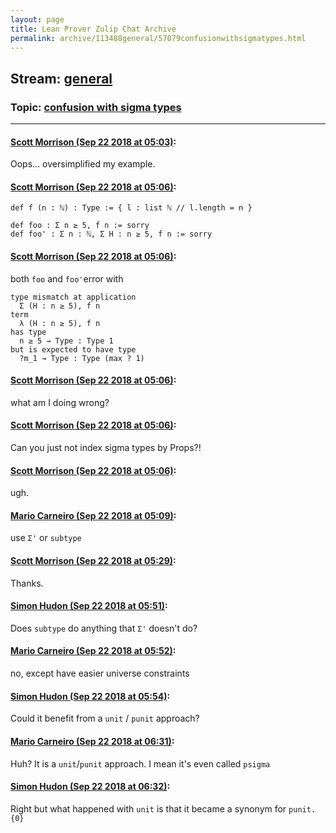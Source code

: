 ```yaml
---
layout: page
title: Lean Prover Zulip Chat Archive 
permalink: archive/113488general/57079confusionwithsigmatypes.html
---
```


## Stream: [general](index.html)
### Topic: [confusion with sigma types](57079confusionwithsigmatypes.html)

---

#### [Scott Morrison (Sep 22 2018 at 05:03)](https://leanprover.zulipchat.com/#narrow/stream/113488-general/topic/confusion%20with%20sigma%20types/near/134419058):
Oops... oversimplified my example.

#### [Scott Morrison (Sep 22 2018 at 05:06)](https://leanprover.zulipchat.com/#narrow/stream/113488-general/topic/confusion%20with%20sigma%20types/near/134419121):
```
def f (n : ℕ) : Type := { l : list ℕ // l.length = n }

def foo : Σ n ≥ 5, f n := sorry
def foo' : Σ n : ℕ, Σ H : n ≥ 5, f n := sorry
```

#### [Scott Morrison (Sep 22 2018 at 05:06)](https://leanprover.zulipchat.com/#narrow/stream/113488-general/topic/confusion%20with%20sigma%20types/near/134419163):
both `foo` and `foo'`error with 
```
type mismatch at application
  Σ (H : n ≥ 5), f n
term
  λ (H : n ≥ 5), f n
has type
  n ≥ 5 → Type : Type 1
but is expected to have type
  ?m_1 → Type : Type (max ? 1)
```

#### [Scott Morrison (Sep 22 2018 at 05:06)](https://leanprover.zulipchat.com/#narrow/stream/113488-general/topic/confusion%20with%20sigma%20types/near/134419164):
what am I doing wrong?

#### [Scott Morrison (Sep 22 2018 at 05:06)](https://leanprover.zulipchat.com/#narrow/stream/113488-general/topic/confusion%20with%20sigma%20types/near/134419170):
Can you just not index sigma types by Props?!

#### [Scott Morrison (Sep 22 2018 at 05:06)](https://leanprover.zulipchat.com/#narrow/stream/113488-general/topic/confusion%20with%20sigma%20types/near/134419171):
ugh.

#### [Mario Carneiro (Sep 22 2018 at 05:09)](https://leanprover.zulipchat.com/#narrow/stream/113488-general/topic/confusion%20with%20sigma%20types/near/134419236):
use `Σ'` or `subtype`

#### [Scott Morrison (Sep 22 2018 at 05:29)](https://leanprover.zulipchat.com/#narrow/stream/113488-general/topic/confusion%20with%20sigma%20types/near/134419775):
Thanks.

#### [Simon Hudon (Sep 22 2018 at 05:51)](https://leanprover.zulipchat.com/#narrow/stream/113488-general/topic/confusion%20with%20sigma%20types/near/134420363):
Does `subtype` do anything that `Σ'` doesn't do?

#### [Mario Carneiro (Sep 22 2018 at 05:52)](https://leanprover.zulipchat.com/#narrow/stream/113488-general/topic/confusion%20with%20sigma%20types/near/134420404):
no, except have easier universe constraints

#### [Simon Hudon (Sep 22 2018 at 05:54)](https://leanprover.zulipchat.com/#narrow/stream/113488-general/topic/confusion%20with%20sigma%20types/near/134420439):
Could it benefit from a `unit` / `punit` approach?

#### [Mario Carneiro (Sep 22 2018 at 06:31)](https://leanprover.zulipchat.com/#narrow/stream/113488-general/topic/confusion%20with%20sigma%20types/near/134421471):
Huh? It is a `unit`/`punit` approach. I mean it's even called `psigma`

#### [Simon Hudon (Sep 22 2018 at 06:32)](https://leanprover.zulipchat.com/#narrow/stream/113488-general/topic/confusion%20with%20sigma%20types/near/134421513):
Right but what happened with `unit` is that it became a synonym for `punit.{0}`

